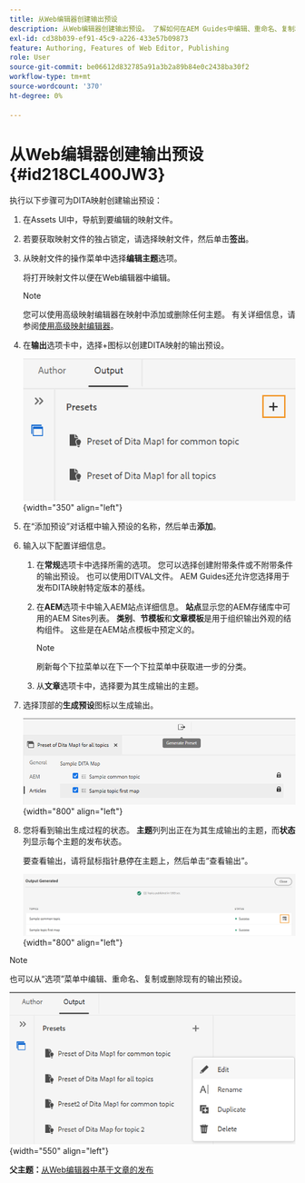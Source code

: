 ```yaml
---
title: 从Web编辑器创建输出预设
description: 从Web编辑器创建输出预设。 了解如何在AEM Guides中编辑、重命名、复制和删除输出预设。
exl-id: cd38b039-ef91-45c9-a226-433e57b09873
feature: Authoring, Features of Web Editor, Publishing
role: User
source-git-commit: be06612d832785a91a3b2a89b84e0c2438ba30f2
workflow-type: tm+mt
source-wordcount: '370'
ht-degree: 0%

---
```


# 从Web编辑器创建输出预设 {#id218CL400JW3}

执行以下步骤可为DITA映射创建输出预设：

1. 在Assets UI中，导航到要编辑的映射文件。

1. 若要获取映射文件的独占锁定，请选择映射文件，然后单击&#x200B;**签出**。

1. 从映射文件的操作菜单中选择&#x200B;**编辑主题**&#x200B;选项。

   将打开映射文件以便在Web编辑器中编辑。

   >[!NOTE]
   >
   > 您可以使用高级映射编辑器在映射中添加或删除任何主题。 有关详细信息，请参阅[使用高级映射编辑器](map-editor-advanced-map-editor.md#)。

1. 在&#x200B;**输出**&#x200B;选项卡中，选择+图标以创建DITA映射的输出预设。

   ![](images/output-tab-preset_cs.png){width="350" align="left"}

1. 在“添加预设”对话框中输入预设的名称，然后单击&#x200B;**添加**。

1. 输入以下配置详细信息。

   1. 在&#x200B;**常规**&#x200B;选项卡中选择所需的选项。 您可以选择创建附带条件或不附带条件的输出预设。 也可以使用DITVAL文件。 AEM Guides还允许您选择用于发布DITA映射特定版本的基线。
   1. 在&#x200B;**AEM**&#x200B;选项卡中输入AEM站点详细信息。 **站点**&#x200B;显示您的AEM存储库中可用的AEM Sites列表。 **类别**、**节模板**&#x200B;和&#x200B;**文章模板**&#x200B;是用于组织输出外观的结构组件。 这些是在AEM站点模板中预定义的。

      >[!NOTE]
      >
      > 刷新每个下拉菜单以在下一个下拉菜单中获取进一步的分类。

   1. 从&#x200B;**文章**&#x200B;选项卡中，选择要为其生成输出的主题。
1. 选择顶部的&#x200B;**生成预设**&#x200B;图标以生成输出。

   ![](images/add-preset-articles-tab_cs.png){width="800" align="left"}

1. 您将看到输出生成过程的状态。 **主题**&#x200B;列列出正在为其生成输出的主题，而&#x200B;**状态**&#x200B;列显示每个主题的发布状态。

   要查看输出，请将鼠标指针悬停在主题上，然后单击“查看输出”。

   ![](images/add-preset-output-generated_cs.png){width="800" align="left"}


>[!NOTE]
>
> 也可以从“选项”菜单中编辑、重命名、复制或删除现有的输出预设。

![](images/edit-preset_cs.png){width="550" align="left"}

**父主题：**[&#x200B;从Web编辑器中基于文章的发布](web-editor-article-publishing.md)
